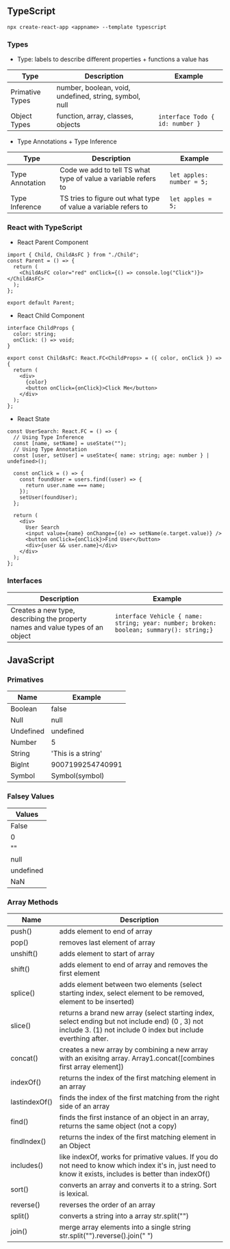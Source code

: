 ## TypeScript

`npx create-react-app <appname> --template typescript`

### Types

- Type: labels to describe different properties + functions a value has

| Type            | Description                                            | Example                         |
| --------------- | ------------------------------------------------------ | ------------------------------- |
| Primative Types | number, boolean, void, undefined, string, symbol, null |                                 |
| Object Types    | function, array, classes, objects                      | `interface Todo { id: number }` |

- Type Annotations + Type Inference

| Type            | Description                                                    | Example                   |
| --------------- | -------------------------------------------------------------- | ------------------------- |
| Type Annotation | Code we add to tell TS what type of value a variable refers to | `let apples: number = 5;` |
| Type Inference  | TS tries to figure out what type of value a variable refers to | `let apples = 5;`         |

### React with TypeScript

- React Parent Component

```
import { Child, ChildAsFC } from "./Child";
const Parent = () => {
  return (
    <ChildAsFC color="red" onClick={() => console.log("Click")}></ChildAsFC>
  );
};

export default Parent;
```

- React Child Component

```
interface ChildProps {
  color: string;
  onClick: () => void;
}

export const ChildAsFC: React.FC<ChildProps> = ({ color, onClick }) => {
  return (
    <div>
      {color}
      <button onClick={onClick}>Click Me</button>
    </div>
  );
};

```

- React State

```
const UserSearch: React.FC = () => {
  // Using Type Inference
  const [name, setName] = useState("");
  // Using Type Annotation
  const [user, setUser] = useState<{ name: string; age: number } | undefined>();

  const onClick = () => {
    const foundUser = users.find((user) => {
      return user.name === name;
    });
    setUser(foundUser);
  };

  return (
    <div>
      User Search
      <input value={name} onChange={(e) => setName(e.target.value)} />
      <button onClick={onClick}>Find User</button>
      <div>{user && user.name}</div>
    </div>
  );
};
```

### Interfaces

| Description                                                                    | Example                                                                                |
| ------------------------------------------------------------------------------ | -------------------------------------------------------------------------------------- |
| Creates a new type, describing the property names and value types of an object | `interface Vehicle { name: string; year: number; broken: boolean; summary(): string;}` |

## JavaScript

### Primatives

| Name      | Example            |
| --------- | ------------------ |
| Boolean   | false              |
| Null      | null               |
| Undefined | undefined          |
| Number    | 5                  |
| String    | 'This is a string' |
| BigInt    | 9007199254740991   |
| Symbol    | Symbol(symbol)     |

### Falsey Values

| Values    |
| --------- |
| False     |
| 0         |
| ""        |
| null      |
| undefined |
| NaN       |

### Array Methods

| Name          | Description                                                                                                                                                      |
| ------------- | ---------------------------------------------------------------------------------------------------------------------------------------------------------------- |
| push()        | adds element to end of array                                                                                                                                     |
| pop()         | removes last element of array                                                                                                                                    |
| unshift()     | adds element to start of array                                                                                                                                   |
| shift()       | adds element to end of array and removes the first element                                                                                                       |
| splice()      | adds element between two elements (select starting index, select element to be removed, element to be inserted)                                                  |
| slice()       | returns a brand new array (select starting index, select ending but not include end) (0 , 3) not include 3. (1) not include 0 index but include everthing after. |
| concat()      | creates a new array by combining a new array with an exisitng array. Array1.concat([combines first array element])                                               |
| indexOf()     | returns the index of the first matching element in an array                                                                                                      |
| lastindexOf() | finds the index of the first matching from the right side of an array                                                                                            |
| find()        | finds the first instance of an object in an array, returns the same object (not a copy)                                                                          |
| findIndex()   | returns the index of the first matching element in an Object                                                                                                     |
| includes()    | like indexOf, works for primative values. If you do not need to know which index it's in, just need to know it exists, includes is better than indexOf()         |
| sort()        | converts an array and converts it to a string. Sort is lexical.                                                                                                  |
| reverse()     | reverses the order of an array                                                                                                                                   |
| split()       | converts a string into a array str.split("")                                                                                                                     |
| join()        | merge array elements into a single string str.split("").reverse().join(" ")                                                                                      |
